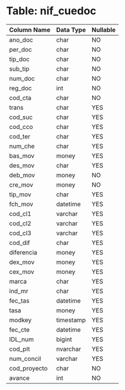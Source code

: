 # Table: nif_cuedoc

| Column Name | Data Type | Nullable |
|-------------|-----------|----------|
| ano_doc | char | NO |
| per_doc | char | NO |
| tip_doc | char | NO |
| sub_tip | char | NO |
| num_doc | char | NO |
| reg_doc | int | NO |
| cod_cta | char | NO |
| trans | char | YES |
| cod_suc | char | YES |
| cod_cco | char | YES |
| cod_ter | char | YES |
| num_che | char | YES |
| bas_mov | money | YES |
| des_mov | char | YES |
| deb_mov | money | NO |
| cre_mov | money | NO |
| tip_mov | char | YES |
| fch_mov | datetime | YES |
| cod_cl1 | varchar | YES |
| cod_cl2 | varchar | YES |
| cod_cl3 | varchar | YES |
| cod_dif | char | YES |
| diferencia | money | YES |
| dex_mov | money | YES |
| cex_mov | money | YES |
| marca | char | YES |
| ind_mr | char | YES |
| fec_tas | datetime | YES |
| tasa | money | YES |
| modkey | timestamp | YES |
| fec_cte | datetime | YES |
| IDL_num | bigint | YES |
| cod_plt | nvarchar | YES |
| num_concil | varchar | YES |
| cod_proyecto | char | NO |
| avance | int | NO |
